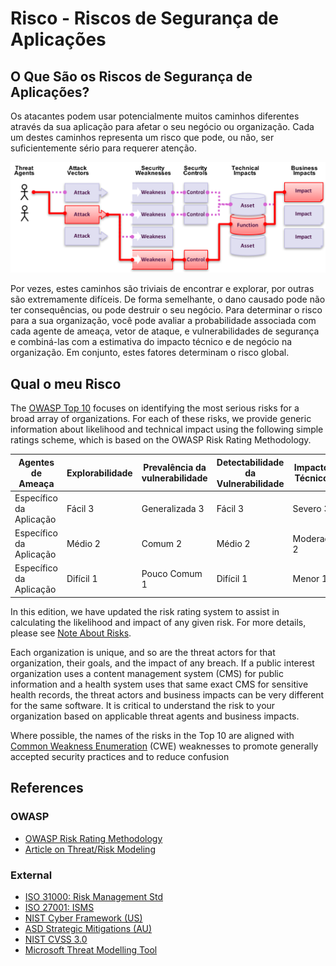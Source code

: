 # Risco - Riscos de Segurança de Aplicações

##  O Que São os Riscos de Segurança de Aplicações?

Os atacantes podem usar potencialmente muitos caminhos diferentes através da sua aplicação para afetar o seu negócio ou organização. Cada um destes caminhos representa um risco que pode, ou não, ser suficientemente sério para requerer atenção.

![App Security Risks](images/0x10-risk-1.png)

Por vezes, estes caminhos são triviais de encontrar e explorar, por outras são extremamente difíceis. De forma semelhante, o dano causado pode não ter consequências, ou pode destruir o seu negócio. Para determinar o risco para a sua organização, você pode avaliar a probabilidade associada com cada agente de ameaça, vetor de ataque, e vulnerabilidades de segurança e combiná-las com a estimativa do impacto técnico e de negócio na organização.  Em conjunto, estes fatores determinam o risco global.

## Qual o meu Risco

The [OWASP Top 10](https://www.owasp.org/index.php/Top10) focuses on identifying the most serious risks for a broad array of organizations. For each of these risks, we provide generic information about likelihood and technical impact using the following simple ratings scheme, which is based on the OWASP Risk Rating Methodology.  

| Agentes de Ameaça | Explorabilidade | Prevalência da vulnerabilidade | Detectabilidade da Vulnerabilidade | Impactos Técnicos | Impactos de Negócio |
| -- | -- | -- | -- | -- | -- |
| Específico da Aplicação | Fácil 3 | Generalizada 3 | Fácil 3 | Severo 3 | Específicos da Aplicação/Negócio |
| Específico da Aplicação | Médio 2 | Comum 2 | Médio 2 | Moderado 2 | Específicos da Aplicação/Negócio |
| Específico da Aplicação | Difícil 1 | Pouco Comum 1 | Difícil 1 | Menor 1 | Específicos da Aplicação/Negócio |

In this edition, we have updated the risk rating system to assist in calculating the likelihood and impact of any given risk. For more details, please see [Note About Risks](0xc0-note-about-risks.md). 

Each organization is unique, and so are the threat actors for that organization, their goals, and the impact of any breach. If a public interest organization uses a content management system (CMS) for public information and a health system uses that same exact CMS for sensitive health records, the threat actors and business impacts can be very different for the same software. It is critical to understand the risk to your organization based on applicable threat agents and business impacts.

Where possible, the names of the risks in the Top 10 are aligned with [Common Weakness Enumeration](https://cwe.mitre.org/) (CWE) weaknesses to promote generally accepted security practices and to reduce confusion

## References

### OWASP

* [OWASP Risk Rating Methodology](https://www.owasp.org/index.php/OWASP_Risk_Rating_Methodology)
* [Article on Threat/Risk Modeling](https://www.owasp.org/index.php/Threat_Risk_Modeling)

### External

* [ISO 31000: Risk Management Std](https://www.iso.org/iso-31000-risk-management.html)
* [ISO 27001: ISMS](https://www.iso.org/isoiec-27001-information-security.html)
* [NIST Cyber Framework (US)](https://www.nist.gov/cyberframework)
* [ASD Strategic Mitigations (AU)](https://www.asd.gov.au/infosec/mitigationstrategies.htm)
* [NIST CVSS 3.0](https://nvd.nist.gov/vuln-metrics/cvss/v3-calculator)
* [Microsoft Threat Modelling Tool](https://www.microsoft.com/en-us/download/details.aspx?id=49168)
